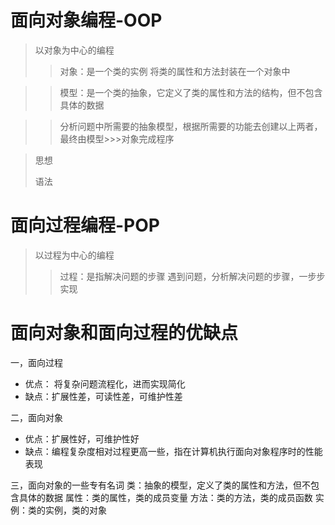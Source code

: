 # 面向对象编程-OOP
>以对象为中心的编程
> 
> > 对象：是一个类的实例 将类的属性和方法封装在一个对象中

> > 模型：是一个类的抽象，它定义了类的属性和方法的结构，但不包含具体的数据

> > 分析问题中所需要的抽象模型，根据所需要的功能去创建以上两者，最终由模型>>>对象完成程序

> 思想
> 
> 语法

# 面向过程编程-POP
> 以过程为中心的编程
> >过程：是指解决问题的步骤 
> > 遇到问题，分析解决问题的步骤，一步步实现


# 面向对象和面向过程的优缺点

一，面向过程
+ 优点： 将复杂问题流程化，进而实现简化
+ 缺点：扩展性差，可读性差，可维护性差

二，面向对象
+ 优点：扩展性好，可维护性好
+ 缺点：编程复杂度相对过程更高一些，指在计算机执行面向对象程序时的性能表现

三，面向对象的一些专有名词
类：抽象的模型，定义了类的属性和方法，但不包含具体的数据
属性：类的属性，类的成员变量
方法：类的方法，类的成员函数
实例：类的实例，类的对象


